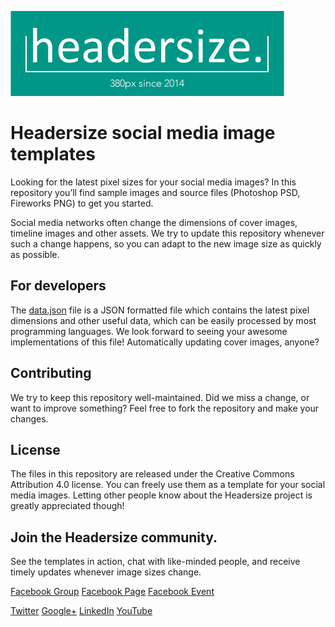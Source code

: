 ![Headersize Logo][logo]

[logo]: https://github.com/Headersize/headersize-main/blob/master/Assets/headersize-logo-main.jpg?raw=true "Headersize Logo"

# Headersize social media image templates

Looking for the latest pixel sizes for your social media images? In this repository you’ll find sample images and source files (Photoshop PSD, Fireworks PNG) to get you started. 

Social media networks often change the dimensions of cover images, timeline images and other assets. We try to update this repository whenever such a change happens, so you can adapt to the new image size as quickly as possible.

## For developers

The [data.json](../master/data.json) file is a JSON formatted file which contains the latest pixel dimensions and other useful data, which can be easily processed by most programming languages. We look forward to seeing your awesome implementations of this file! Automatically updating cover images, anyone?

## Contributing

We try to keep this repository well-maintained. Did we miss a change, or want to improve something? Feel free to fork the repository and make your changes. 

## License

The files in this repository are released under the Creative Commons Attribution 4.0 license. You can freely use them as a template for your social media images. Letting other people know about the Headersize project is greatly appreciated though!

## Join the Headersize community.

See the templates in action, chat with like-minded people, and receive timely updates whenever image sizes change.

[Facebook Group](https://www.facebook.com/groups/headersize/)
[Facebook Page](https://www.facebook.com/headersize/)
[Facebook Event](https://www.facebook.com/events/132222187441112/)

[Twitter](http://twitter.com/intent/follow?source=followbutton&variant=1.0&screen_name=headersize)
[Google+](https://plus.google.com/u/0/b/103267982743469542426/103267982743469542426/about)
[LinkedIn](https://www.linkedin.com/company/headersize-)
[YouTube](https://www.youtube.com/channel/UCQ3JCb-qlKWMeSjoSl_I3kA?sub_confirmation=1)
